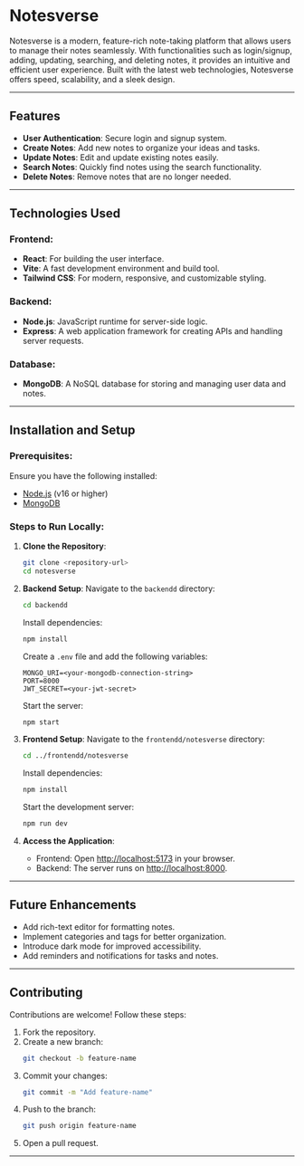 # Notesverse

Notesverse is a modern, feature-rich note-taking platform that allows users to manage their notes seamlessly. With functionalities such as login/signup, adding, updating, searching, and deleting notes, it provides an intuitive and efficient user experience. Built with the latest web technologies, Notesverse offers speed, scalability, and a sleek design.

---

## Features

- **User Authentication**: Secure login and signup system.
- **Create Notes**: Add new notes to organize your ideas and tasks.
- **Update Notes**: Edit and update existing notes easily.
- **Search Notes**: Quickly find notes using the search functionality.
- **Delete Notes**: Remove notes that are no longer needed.

---

## Technologies Used

### Frontend:
- **React**: For building the user interface.
- **Vite**: A fast development environment and build tool.
- **Tailwind CSS**: For modern, responsive, and customizable styling.

### Backend:
- **Node.js**: JavaScript runtime for server-side logic.
- **Express**: A web application framework for creating APIs and handling server requests.

### Database:
- **MongoDB**: A NoSQL database for storing and managing user data and notes.

---

## Installation and Setup

### Prerequisites:
Ensure you have the following installed:
- [Node.js](https://nodejs.org/) (v16 or higher)
- [MongoDB](https://www.mongodb.com/)

### Steps to Run Locally:

1. **Clone the Repository**:
   ```bash
   git clone <repository-url>
   cd notesverse
   ```

2. **Backend Setup**:
   Navigate to the `backendd` directory:
   ```bash
   cd backendd
   ```
   Install dependencies:
   ```bash
   npm install
   ```
   Create a `.env` file and add the following variables:
   ```env
   MONGO_URI=<your-mongodb-connection-string>
   PORT=8000
   JWT_SECRET=<your-jwt-secret>
   ```
   Start the server:
   ```bash
   npm start
   ```

3. **Frontend Setup**:
   Navigate to the `frontendd/notesverse` directory:
   ```bash
   cd ../frontendd/notesverse
   ```
   Install dependencies:
   ```bash
   npm install
   ```
   Start the development server:
   ```bash
   npm run dev
   ```

4. **Access the Application**:
   - Frontend: Open [http://localhost:5173](http://localhost:5173) in your browser.
   - Backend: The server runs on [http://localhost:8000](http://localhost:8000).


---

## Future Enhancements

- Add rich-text editor for formatting notes.
- Implement categories and tags for better organization.
- Introduce dark mode for improved accessibility.
- Add reminders and notifications for tasks and notes.

---

## Contributing

Contributions are welcome! Follow these steps:
1. Fork the repository.
2. Create a new branch:
   ```bash
   git checkout -b feature-name
   ```
3. Commit your changes:
   ```bash
   git commit -m "Add feature-name"
   ```
4. Push to the branch:
   ```bash
   git push origin feature-name
   ```
5. Open a pull request.

---

